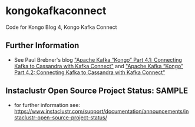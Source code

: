 # kongokafkaconnect
Code for Kongo Blog 4, Kongo Kafka Connect

## Further Information
- See Paul Brebner's blog ["Apache Kafka “Kongo” Part 4.1: Connecting Kafka to Cassandra with Kafka Connect"](https://www.instaclustr.com/apache-kafka-kongo-part-4-1-connecting-kafka-cassandra-kafka-connect/) and
["Apache Kafka “Kongo” Part 4.2: Connecting Kafka to Cassandra with Kafka Connect"](https://www.instaclustr.com/apache-kafka-kongo-part-4-2-connecting-kafka-cassandra-kafka-connect/)

## Instaclustr Open Source Project Status: SAMPLE
- for further information see: https://www.instaclustr.com/support/documentation/announcements/instaclustr-open-source-project-status/
